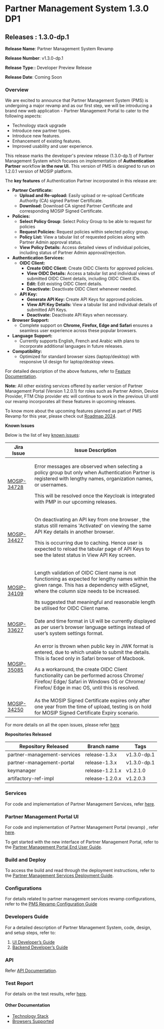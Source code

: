 # Partner Management System 1.3.0 DP1

## Releases : 1.3.0-dp.1

**Release Name**: Partner Management System Revamp

**Release Number**: v1.3.0-dp.1

**Release Type**:**:** Developer Preview Release

**Release Date**: Coming Soon

### Overview

We are excited to announce that Partner Management System (PMS) is undergoing a major revamp and as our first step, we will be introducing a brand new web application - Partner Management Portal to cater to the following aspects:

* Technology stack upgrade
* Introduce new partner types.
* Introduce new features.
* Enhancement of existing features.
* Improved usability and user experience.

This release marks the developer's preview release (1.3.0-dp.1) of Partner Management System which focuses on implementation of **Authentication Partner** workflow **in the new UI.** This version of PMS is designed to run on 1.2.0.1 version of MOSIP platform.

The **key features** of Authentication Partner incorporated in this release are:

* **Partner Certificate:**
  * **Upload and Re-upload:** Easily upload or re-upload Certificate Authority (CA) signed Partner Certificate.
  * **Download:** Download CA signed Partner Certificate and corresponding MOSIP Signed Certificate.
* **Policies:**
  * **Select Policy Group**: Select Policy Group to be able to request for policies
  * **Request Policies:** Request policies within selected policy group.
  * **Policy List:** View a tabular list of requested policies along with Partner Admin approval status.
  * **View Policy Details:** Access detailed views of individual policies, including status of Partner Admin approval/rejection.
* **Authentication Services:**
  * **OIDC Client:**
    * **Create OIDC Client:** Create OIDC Clients for approved policies.
    * **View OIDC Details:** Access a tabular list and individual views of submitted OIDC Client details, including OIDC Client IDs.
    * **Edit:** Edit existing OIDC Client details.
    * **Deactivate:** Deactivate OIDC Client whenever needed.
  * **API Key:**
    * **Generate API Key:** Create API Keys for approved policies.
    * **View API Key Details:** View a tabular list and individual details of submitted API Keys.
    * **Deactivate:** Deactivate API Keys when necessary.
* **Browser Support:**
  * Complete support on **Chrome, Firefox, Edge and Safari** ensures a seamless user experience across these popular browsers.
* **Language Support:**
  * Currently supports English, French and Arabic with plans to incorporate additional languages in future releases.
* **Compatibility:**
  * Optimized for standard browser sizes (laptop/desktop) with responsive UI design for laptop/desktop views.

For detailed description of the above features, refer to [Feature Documentation](../modules/partner-management-services/pms-revamp/auth-partner/functional-overview/features.md).

**Note:** All other existing services offered by earlier version of Partner Management Portal (Version 1.2.0.1) for roles such as Partner Admin, Device Provider, FTM Chip provider etc will continue to work in the previous UI until our revamp incorporates all these features in upcoming releases.

To know more about the upcoming features planned as part of PMS Revamp for this year, please check out [Roadmap 2024](../roadmap-2024-2025.md).

**Known Issues**

Below is the list of key [known issues](https://mosip.atlassian.net/issues/?jql=labels%20%3D%20%22known\_issue%22%20and%20parent%3DMOSIP-32075%20AND%20affectedversion%20%3D%201.3.0-dp.1%20ORDER%20BY%20cf%5B10039%5D%20ASC%2C%20created%20DESC):

| **Jira Issue**                                                | **Issue Description**                                                                                                                                                                                                                                                                                                                                       |
| ------------------------------------------------------------- | ----------------------------------------------------------------------------------------------------------------------------------------------------------------------------------------------------------------------------------------------------------------------------------------------------------------------------------------------------------- |
| [MOSIP-34728](https://mosip.atlassian.net/browse/MOSIP-34728) | <p>Error messages are observed when selecting a policy group but only when Authentication Partner is registered with lengthy names, organization names, or usernames.</p><p>This will be resolved once the Keycloak is integrated with PMP in our upcoming releases.</p>                                                                                    |
| [MOSIP-34427](https://mosip.atlassian.net/browse/MOSIP-34427) | <p>On deactivating an API key from one browser , the status still remains 'Activated' on viewing the same API Key details in another browser.</p><p>This is occurring due to caching. Hence user is expected to reload the tabular page of API Keys to see the latest status in View API Key screen.</p>                                                    |
| [MOSIP-34109](https://mosip.atlassian.net/browse/MOSIP-34109) | <p>Length validation of OIDC Client name is not functioning as expected for lengthy names within the given range. This has a dependency with eSignet, where the column size needs to be increased.</p><p>Its suggested that meaningful and reasonable length be utilised for OIDC Client name.</p>                                                          |
| [MOSIP-33627](https://mosip.atlassian.net/browse/MOSIP-33627) | Date and time format in UI will be currently displayed as per user’s browser language settings instead of user’s system settings format.                                                                                                                                                                                                                    |
| [MOSIP-35085](https://mosip.atlassian.net/browse/MOSIP-35085) | <p>An error is thrown when public key in JWK format is entered, due to which unable to submit the details. This is faced only in Safari browser of Macbook.</p><p>As a workaround, the create OIDC Client functionality can be performed across Chrome/ Firefox/ Edge/ Safari in Windows OS or Chrome/ Firefox/ Edge in mac OS, until this is resolved.</p> |
| [MOSIP-34250](https://mosip.atlassian.net/browse/MOSIP-34250) | As the MOSIP Signed Certificate expires only after one year from the time of upload, testing is on hold for MOSIP Signed Certificate Expiry scenario.                                                                                                                                                                                                       |

For more details on all the open issues, please refer [here](https://mosip.atlassian.net/issues/?filter=11506\&jql=project%20%3D%20MOSIP%20AND%20issuetype%20%3D%20Bug%20AND%20%22Epic%20Link%22%20%3D%20MOSIP-32075%20and%20status%20not%20in%20%28Canceled%2C%20Closed%2C%20Fixed%2C%20Testing%2C%20%22PR%20Raised%22%2C%20Documentation%29%20and%20%22Severity%5BDropdown%5D%22%20in%20%28Blocker%2C%20critical%2C%20Major%2C%20Minor%29%20and%20affectedVersion%3D1.3.0-dp.1)

**Repositories Released**

| **Repository Released**     | **Branch name** | **Tags**    |
| --------------------------- | --------------- | ----------- |
| partner-management-services | release-1.3.x   | v1.3.0-dp.1 |
| partner-management-portal   | release-1.3.x   | v1.3.0-dp.1 |
| keymanager                  | release-1.2.1.x | v1.2.1.0    |
| artifactory-ref-impl        | release-1.2.0.x | v1.2.0.3    |

### Services

For code and implementation of Partner Management Services, refer [here](https://github.com/mosip/partner-management-services/tree/release-1.3.x).

### Partner Management Portal UI

For code and implementation of Partner Management Portal (revamp) , refer [here](https://github.com/mosip/partner-management-portal/tree/release-1.3.x).

To get started with the new interface of Partner Management Portal, refer to the [Partner Management Portal End User Guide](../modules/partner-management-services/pms-revamp/auth-partner/functional-overview/end-user-guide.md).

### Build and Deploy

To access the build and read through the deployment instructions, refer to the [Partner Management Services Deployment Guide](../modules/partner-management-services/pms-revamp/auth-partner/technical-overview/build-and-development-guide.md).

### Configurations

For details related to partner management services revamp configurations, refer to the [PMS Revamp Configuration Guide](../modules/partner-management-services/pms-revamp/auth-partner/technical-overview/pms-configuration-guide.md)

### Developers Guide

For a detailed description of Partner Management System, code, design, and setup steps, refer to:

1. [UI Developer’s Guide](../modules/partner-management-services/pms-revamp/auth-partner/technical-overview/ui-developers-guide.md)
2. [Backend Developer’s Guide](../modules/partner-management-services/pms-revamp/auth-partner/technical-overview/backend-developers-guide.md)

### API

Refer [API Documentation](https://mosip.stoplight.io/docs/partner-management-portal-revamp).

### Test Report

For details on the test results, refer [here](file:///wiki/spaces/PMS/pages/1376780627/Test+Report).

#### Other Documentation

* [Technology Stack](file:///wiki/spaces/PMS/pages/1373896882/Technology+Stack)
* [Browsers Supported](file:///wiki/spaces/PMS/pages/1373765816/Browsers+Supported)
